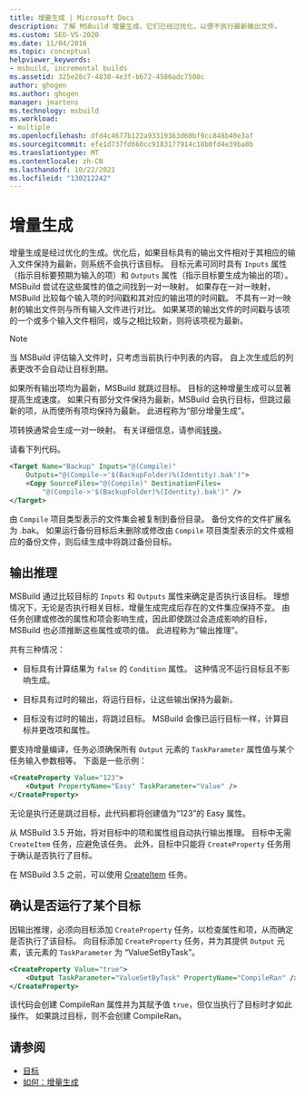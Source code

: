 ```yaml
---
title: 增量生成 | Microsoft Docs
description: 了解 MSBuild 增量生成，它们已经过优化，以便不执行最新输出文件。
ms.custom: SEO-VS-2020
ms.date: 11/04/2016
ms.topic: conceptual
helpviewer_keywords:
- msbuild, incremental builds
ms.assetid: 325e28c7-4838-4e3f-b672-4586adc7500c
author: ghogen
ms.author: ghogen
manager: jmartens
ms.technology: msbuild
ms.workload:
- multiple
ms.openlocfilehash: dfd4c4677b122a93319363d60bf9cc848b40e3af
ms.sourcegitcommit: efe1d737fd660cc9183177914c18b0fd4e39ba8b
ms.translationtype: MT
ms.contentlocale: zh-CN
ms.lasthandoff: 10/22/2021
ms.locfileid: "130212242"
---
```

# <a name="incremental-builds"></a>增量生成

增量生成是经过优化的生成。优化后，如果目标具有的输出文件相对于其相应的输入文件保持为最新，则系统不会执行该目标。 目标元素可同时具有 `Inputs` 属性（指示目标要预期为输入的项）和 `Outputs` 属性（指示目标要生成为输出的项）。 MSBuild 尝试在这些属性的值之间找到一对一映射。 如果存在一对一映射，MSBuild 比较每个输入项的时间戳和其对应的输出项的时间戳。 不具有一对一映射的输出文件则与所有输入文件进行对比。 如果某项的输出文件的时间戳与该项的一个或多个输入文件相同，或与之相比较新，则将该项视为最新。

> [!NOTE]
> 当 MSBuild 评估输入文件时，只考虑当前执行中列表的内容。 自上次生成后的列表更改不会自动让目标到期。

如果所有输出项均为最新，MSBuild 就跳过目标。 目标的这种增量生成可以显著提高生成速度。 如果只有部分文件保持为最新，MSBuild 会执行目标，但跳过最新的项，从而使所有项均保持为最新。 此进程称为“部分增量生成”。

项转换通常会生成一对一映射。 有关详细信息，请参阅[转换](../msbuild/msbuild-transforms.md)。

 请看下列代码。

```xml
<Target Name="Backup" Inputs="@(Compile)"
    Outputs="@(Compile->'$(BackupFolder)%(Identity).bak')">
    <Copy SourceFiles="@(Compile)" DestinationFiles=
        "@(Compile->'$(BackupFolder)%(Identity).bak')" />
</Target>
```

由 `Compile` 项目类型表示的文件集会被复制到备份目录。 备份文件的文件扩展名为 .bak。 如果运行备份目标后未删除或修改由 `Compile` 项目类型表示的文件或相应的备份文件，则后续生成中将跳过备份目标。

## <a name="output-inference"></a>输出推理

MSBuild 通过比较目标的 `Inputs` 和 `Outputs` 属性来确定是否执行该目标。 理想情况下，无论是否执行相关目标，增量生成完成后存在的文件集应保持不变。 由任务创建或修改的属性和项会影响生成，因此即使跳过会造成影响的目标，MSBuild 也必须推断这些属性或项的值。 此进程称为“输出推理”。

共有三种情况：

- 目标具有计算结果为 `false` 的 `Condition` 属性。 这种情况不运行目标且不影响生成。

- 目标具有过时的输出，将运行目标，让这些输出保持为最新。

- 目标没有过时的输出，将跳过目标。 MSBuild 会像已运行目标一样，计算目标并更改项和属性。

要支持增量编译，任务必须确保所有 `Output` 元素的 `TaskParameter` 属性值与某个任务输入参数相等。 下面是一些示例：

```xml
<CreateProperty Value="123">
    <Output PropertyName="Easy" TaskParameter="Value" />
</CreateProperty>
```

无论是执行还是跳过目标，此代码都将创建值为“123”的 Easy 属性。

从 MSBuild 3.5 开始，将对目标中的项和属性组自动执行输出推理。 目标中无需 `CreateItem` 任务，应避免该任务。 此外，目标中只能将 `CreateProperty` 任务用于确认是否执行了目标。

在 MSBuild 3.5 之前，可以使用 [CreateItem](../msbuild/createitem-task.md) 任务。

## <a name="determine-whether-a-target-has-been-run"></a>确认是否运行了某个目标

因输出推理，必须向目标添加 `CreateProperty` 任务，以检查属性和项，从而确定是否执行了该目标。 向目标添加 `CreateProperty` 任务，并为其提供 `Output` 元素，该元素的 `TaskParameter` 为 “ValueSetByTask”。

```xml
<CreateProperty Value="true">
    <Output TaskParameter="ValueSetByTask" PropertyName="CompileRan" />
</CreateProperty>
```

该代码会创建 CompileRan 属性并为其赋予值 `true`，但仅当执行了目标时才如此操作。 如果跳过目标，则不会创建 CompileRan。

## <a name="see-also"></a>请参阅

- [目标](../msbuild/msbuild-targets.md)
- [如何：增量生成](../msbuild/how-to-build-incrementally.md)
